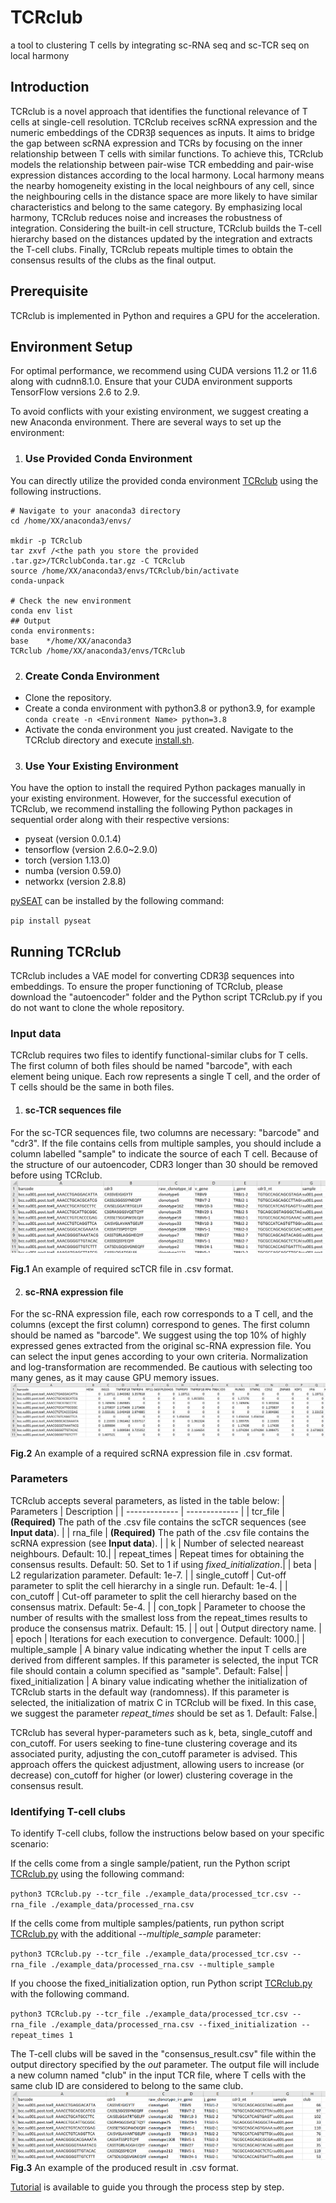 # TCRclub
a tool to clustering T cells by integrating sc-RNA seq and sc-TCR seq on local harmony

## Introduction
TCRclub is a novel approach that identifies the functional relevance of T cells at single-cell resolution. TCRclub receives scRNA expression and the numeric embeddings of the CDR3β sequences as inputs. It aims to bridge the gap between scRNA expression and TCRs by focusing on the inner relationship between T cells with similar functions. To achieve this, TCRclub models the relationship between pair-wise TCR embedding and pair-wise expression distances according to the local harmony. Local harmony means the nearby homogeneity existing in the local neighbours of any cell, since the neighbouring cells in the distance space are more likely to have similar characteristics and belong to the same category. By emphasizing local harmony, TCRclub reduces noise and increases the robustness of integration. Considering the built-in cell structure, TCRclub builds the T-cell hierarchy based on the distances updated by the integration and extracts the T-cell clubs. Finally, TCRclub repeats multiple times to obtain the consensus results of the clubs as the final output. 

## Prerequisite
TCRclub is implemented in Python and requires a GPU for the acceleration. 

## Environment Setup
For optimal performance, we recommend using CUDA versions 11.2 or 11.6 along with cudnn8.1.0. Ensure that your CUDA environment supports TensorFlow versions 2.6 to 2.9.

To avoid conflicts with your existing environment, we suggest creating a new Anaconda environment. There are several ways to set up the environment:

1. ### Use Provided Conda Environment
You can directly utilize the provided conda environment [TCRclub](https://portland-my.sharepoint.com/:u:/g/personal/yipingzou2-c_my_cityu_edu_hk/EZiJGniELEtPvOFZZkrfPwEBpQ7VDfaLpMDRdeiTnN1ETg?e=CwoH2z) using the following instructions.

```
# Navigate to your anaconda3 directory 
cd /home/XX/anaconda3/envs/
 
mkdir -p TCRclub
tar zxvf /<the path you store the provided .tar.gz>/TCRclubConda.tar.gz -C TCRclub
source /home/XX/anaconda3/envs/TCRclub/bin/activate
conda-unpack

# Check the new environment
conda env list
## Output
conda environments:
base    */home/XX/anaconda3
TCRclub /home/XX/anaconda3/envs/TCRclub
```

2. ### Create Conda Environment
* Clone the repository.
* Create a conda environment with python3.8 or python3.9, for example `conda create -n <Environment Name> python=3.8`
* Activate the conda environment you just created. Navigate to the TCRclub directory and execute [install.sh](./install.sh).
3. ### Use Your Existing Environment
You have the option to install the required Python packages manually in your existing environment. However, for the successful execution of TCRclub, we recommend installing the following Python packages in sequential order along with their respective versions:

* pyseat (version 0.0.1.4)
* tensorflow (version 2.6.0~2.9.0)
* torch (version 1.13.0)
* numba (version 0.59.0)
* networkx (version 2.8.8)
  
[pySEAT](https://github.com/deepomicslab/SEAT) can be installed by the following command:

`pip install pyseat`

## Running TCRclub
TCRclub includes a VAE model for converting CDR3β sequences into embeddings. To ensure the proper functioning of TCRclub, please download the "autoencoder" folder and the Python script TCRclub.py if you do not want to clone the whole repository.

### Input data
TCRclub requires two files to identify functional-similar clubs for T cells. The first column of both files should be named "barcode", with each element being unique. Each row represents a single T cell, and the order of T cells should be the same in both files.

1. #### sc-TCR sequences file
For the sc-TCR sequences file, two columns are necessary: "barcode" and "cdr3". If the file contains cells from multiple samples, you should include a column labelled "sample" to indicate the source of each T cell. Because of the structure of our autoencoder, CDR3 longer than 30 should be removed before using TCRclub.
![Image text](https://github.com/deepomicslab/TCRclub/blob/e48f9a7903811dd043a2e26f4402704a68c69bb1/img/required_tcr_file.png)

**Fig.1** An example of required scTCR file in .csv format.

2. #### sc-RNA expression file
For the sc-RNA expression file, each row corresponds to a T cell, and the columns (except the first column) correspond to genes. The first column should be named as "barcode". We suggest using the top 10% of highly expressed genes extracted from the original sc-RNA expression file. You can select the input genes according to your own criteria. Normalization and log-transformation are recommended. Be cautious with selecting too many genes, as it may cause GPU memory issues.
![Image text](https://github.com/deepomicslab/TCRclub/blob/e48f9a7903811dd043a2e26f4402704a68c69bb1/img/required_rna_file.png)

**Fig.2** An example of a required scRNA expression file in .csv format.

### Parameters
TCRclub accepts several parameters, as listed in the table below:
| Parameters  | Description |
| ------------- | ------------- |
| tcr_file | **(Required)** The path of the .csv file contains the scTCR sequences (see **Input data**). |
| rna_file | **(Required)** The path of the .csv file contains the scRNA expression (see **Input data**). |
| k | Number of selected neareast neighbours. Default: 10.|
| repeat_times  | Repeat times for obtaining the consensus results. Default: 50. Set to 1 if using *fixed_initialization*.|
| beta  | L2 regularization parameter. Default: 1e-7. |
| single_cutoff  | Cut-off parameter to split the cell hierarchy in a single run. Default: 1e-4. |
| con_cutoff  | Cut-off parameter to split the cell hierarchy based on the consensus matrix. Default: 5e-4. |
| con_topk  | Parameter to choose the number of results with the smallest loss from the repeat_times results to produce the consensus matrix. Default: 15. |
| out | Output directory name. |
| epoch | Iterations for each execution to convergence. Default: 1000.|
| multiple_sample  | A binary value indicating whether the input T cells are derived from different samples. If this parameter is selected, the input TCR file should contain a column specified as "sample". Default: False|
| fixed_initialization | A binary value indicating whether the initialization of TCRclub starts in the default way (randomness). If this parameter is selected, the initialization of matrix C in TCRclub will be fixed. In this case, we suggest the parameter *repeat_times* should be set as 1. Default: False.|

TCRclub has several hyper-parameters such as k, beta, single_cutoff and con_cutoff. For users seeking to fine-tune clustering coverage and its associated purity, adjusting the con_cutoff parameter is advised. This approach offers the quickest adjustment, allowing users to increase (or decrease) con_cutoff for higher (or lower) clustering coverage in the consensus result.

### Identifying T-cell clubs
To identify T-cell clubs, follow the instructions below based on your specific scenario:

If the cells come from a single sample/patient, run the Python script [TCRclub.py](TCRclub.py) using the following command:

`python3 TCRclub.py --tcr_file ./example_data/processed_tcr.csv --rna_file ./example_data/processed_rna.csv`

If the cells come from multiple samples/patients, run python script [TCRclub.py](TCRclub.py) with the additional *--multiple_sample* parameter:

`python3 TCRclub.py --tcr_file ./example_data/processed_tcr.csv --rna_file ./example_data/processed_rna.csv --multiple_sample`

If you choose the fixed_initialization option, run Python script [TCRclub.py](TCRclub.py) with the following command.

`python3 TCRclub.py --tcr_file ./example_data/processed_tcr.csv --rna_file ./example_data/processed_rna.csv --fixed_initialization --repeat_times 1`

The T-cell clubs will be saved in the "consensus_result.csv" file within the output directory specified by the *out* parameter. The output file will include a new column named "club" in the input TCR file, where T cells with the same club ID are considered to belong to the same club.
![Image text](https://github.com/deepomicslab/TCRclub/blob/e48f9a7903811dd043a2e26f4402704a68c69bb1/img/example_result_file.png)
**Fig.3** An example of the produced result in .csv format.

[Tutorial](./tutorial.ipynb) is available to guide you through the process step by step.
